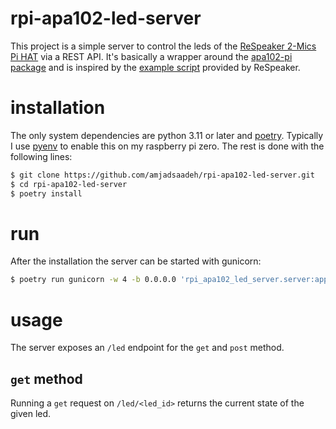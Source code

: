 # rpi-apa102-led-server

This project is a simple server to control the leds of the [ReSpeaker 2-Mics Pi HAT](https://wiki.seeedstudio.com/ReSpeaker_2_Mics_Pi_HAT/) via a REST API.
It's basically a wrapper around the [apa102-pi package](https://github.com/tinue/apa102-pi/tree/main/apa102_pi) and is inspired by the [example script](https://github.com/respeaker/mic_hat/blob/master/interfaces/pixels.py) provided by ReSpeaker.

# installation

The only system dependencies are python 3.11 or later and [poetry](https://python-poetry.org/).
Typically I use [pyenv](https://github.com/pyenv/pyenv) to enable this on my raspberry pi zero.
The rest is done with the following lines:

```bash
$ git clone https://github.com/amjadsaadeh/rpi-apa102-led-server.git
$ cd rpi-apa102-led-server
$ poetry install
```

# run

After the installation the server can be started with gunicorn:

```bash
$ poetry run gunicorn -w 4 -b 0.0.0.0 'rpi_apa102_led_server.server:app'
```

# usage

The server exposes an `/led` endpoint for the `get` and `post` method.

## `get` method

Running a `get` request on `/led/<led_id>` returns the current state of the given led.


